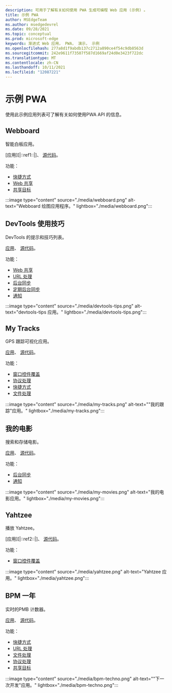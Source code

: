 ```yaml
---
description: 可用于了解有关如何使用 PWA 生成可编程 Web 应用 (示例) 。
title: 示例 PWA
author: MSEdgeTeam
ms.author: msedgedevrel
ms.date: 09/28/2021
ms.topic: conceptual
ms.prod: microsoft-edge
keywords: 渐进式 Web 应用， PWA， 演示， 示例
ms.openlocfilehash: 277a8d1f9abdb137c2712a890ce4f54c9db8563d
ms.sourcegitcommit: 242e9611f73507f587d1669af24d0e3423f722dc
ms.translationtype: MT
ms.contentlocale: zh-CN
ms.lasthandoff: 10/11/2021
ms.locfileid: "12087221"
---
```

# <a name="sample-pwas"></a>示例 PWA

使用此示例应用列表可了解有关如何使用PWA API 的信息。

## <a name="webboard"></a>Webboard

智能白板应用。

[应用][|::ref1::|]、 [源代码][WebboardSourceCode]。

功能：

*  [快捷方式][FeatureShortcut]
*  [Web 共享][FeatureShare]
*  [共享目标][FeatureShareTarget]

:::image type="content" source="./media/webboard.png" alt-text="Webboard 绘图应用程序。" lightbox="./media/webboard.png":::

## <a name="devtools-tips"></a>DevTools 使用技巧

DevTools 的提示和技巧列表。

[应用][DevToolsTips]、 [源代码][DevToolsTipsSourceCode]。

功能：

*  [Web 共享][FeatureShare]
*  [URL 处理][FeatureUrlHandling]
*  [后台同步][FeatureBackgroundSync]
*  [定期后台同步][FeaturePeriodicBackgroundSync]
*  [通知][FeatureNotifications]

:::image type="content" source="./media/devtools-tips.png" alt-text="devtools-tips 应用。" lightbox="./media/devtools-tips.png":::

## <a name="my-tracks"></a>My Tracks

GPS 跟踪可视化应用。

[应用][MyTracks]、 [源代码][MyTracksSourceCode]。

功能：

*  [窗口控件覆盖][FeatureWindowControlsOverlay]
*  [协议处理][FeatureProtocolHandling]
*  [快捷方式][FeatureShortcut]
*  [文件处理][FeatureFileHandling]

:::image type="content" source="./media/my-tracks.png" alt-text="&quot;我的跟踪&quot;应用。" lightbox="./media/my-tracks.png":::

## <a name="my-movies"></a>我的电影

搜索和存储电影。

[应用][MyMovies]、 [源代码][MyMoviesSourceCode]。

功能：

*  [后台同步][FeatureBackgroundSync]
*  [通知][FeatureNotifications]

:::image type="content" source="./media/my-movies.png" alt-text="我的电影应用。" lightbox="./media/my-movies.png":::

## <a name="yahtzee"></a>Yahtzee

播放 Yahtzee。

[应用][|::ref2::|]、 [源代码][YahtzeeSourceCode]。

功能：

*  [窗口控件覆盖][FeatureWindowControlsOverlay]

:::image type="content" source="./media/yahtzee.png" alt-text="Yahtzee 应用。" lightbox="./media/yahtzee.png":::

## <a name="bpm-techno"></a>BPM 一年

实时的PMB 计数器。

[应用][BPMTechno]、 [源代码][BPMTechnoSourceCode]。

功能：

*  [快捷方式][FeatureShortcut]
*  [URL 处理][FeatureUrlHandling]
*  [文件处理][FeatureFileHandling]
*  [协议处理][FeatureProtocolHandling]
*  [共享目标][FeatureShareTarget]

:::image type="content" source="./media/bpm-techno.png" alt-text="&quot;下一次开发&quot;应用。" lightbox="./media/bpm-techno.png":::


<!-- ====================================================================== -->
<!-- Links -->
[Webboard]: https://webboard.app/ "Webboard"
[WebboardSourceCode]: https://github.com/pwa-builder/web-whiteboard "Webboard |GitHub"
[DevToolsTips]: https://devtoolstips.org "DevTools 使用技巧"
[DevToolsTipsSourceCode]: https://github.com/captainbrosset/devtools-tips "DevTools 使用技巧 |GitHub"
[MyTracks]: https://captainbrosset.github.io/mytracks/ "My Tracks"
[MyTracksSourceCode]: https://github.com/captainbrosset/mytracks "我的曲目|GitHub"
[MyMovies]: https://quirky-rosalind-ac1e65.netlify.app/ "我的电影"
[MyMoviesSourceCode]: https://github.com/captainbrosset/movies-db-pwa "我的电影|GitHub"
[Yahtzee]: https://yahtzee-pwa.glitch.me/ "Yahtzee"
[YahtzeeSourceCode]: https://glitch.com/edit/#!/yahtzee-pwa "Yahtzee |小故障"
[BPMTechno]: https://bpmtech.no/ "适用于 DJ 的 Real-Time - 免费 Online Real-Time版版"
[BPMTechnoSourceCode]: https://github.com/webmaxru/bpm-counter "|GitHub"

[FeatureShortcut]: ./how-to/shortcuts.md "定义应用快捷方式|Microsoft Docs"
[FeatureShare]: ./how-to/share.md#sharing-content "共享内容|Microsoft Docs"
[FeatureShareTarget]: ./how-to/share.md#receiving-shared-content "接收共享内容|Microsoft Docs"
[FeatureUrlHandling]: ./how-to/handle-urls.md "在渐进式 Web 应用应用程序中处理|Microsoft Docs"
[FeatureWindowControlsOverlay]: ./how-to/window-controls-overlay.md "显示标题栏中的内容|Microsoft Docs"
[FeatureProtocolHandling]: ./how-to/handle-protocols.md "在渐进式 Web 应用应用程序中处理|Microsoft Docs"
[FeatureFileHandling]: ./how-to/handle-files.md "在渐进式 Web 应用应用程序中处理|Microsoft Docs"
[FeaturePeriodicBackgroundSync]: ./how-to/background-syncs.md#regularly-get-fresh-content-with-the-periodic-background-sync-api "定期后台同步 API 应用定期获取|Microsoft Docs"
[FeatureBackgroundSync]: ./how-to/background-syncs.md#synchronize-data-with-the-server-with-the-background-sync-api "使用后台同步 API 设置将数据与服务器|Microsoft Docs"
[FeatureNotifications]: ./how-to/notifications-badges.md#display-notifications-in-the-action-center "在操作中心内显示|Microsoft Docs"
